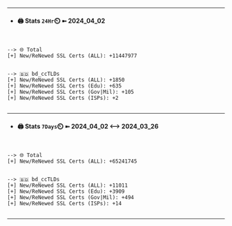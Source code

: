 

---
- #### 🖨️ **Stats** `24Hr`⏲️ ➼ 2024_04_02
```console


--> 🌐 Total
[+] New/ReNewed SSL Certs (ALL): +11447977


--> 🇧🇩 bd_ccTLDs
[+] New/ReNewed SSL Certs (ALL): +1850
[+] New/ReNewed SSL Certs (Edu): +635
[+] New/ReNewed SSL Certs (Gov|Mil): +105
[+] New/ReNewed SSL Certs (ISPs): +2


```

---
- #### 🖨️ **Stats** `7Days`⏲️ ➼ 2024_04_02 <--> 2024_03_26
```console


--> 🌐 Total
[+] New/ReNewed SSL Certs (ALL): +65241745


--> 🇧🇩 bd_ccTLDs
[+] New/ReNewed SSL Certs (ALL): +11011
[+] New/ReNewed SSL Certs (Edu): +3909
[+] New/ReNewed SSL Certs (Gov|Mil): +494
[+] New/ReNewed SSL Certs (ISPs): +14


```

---

